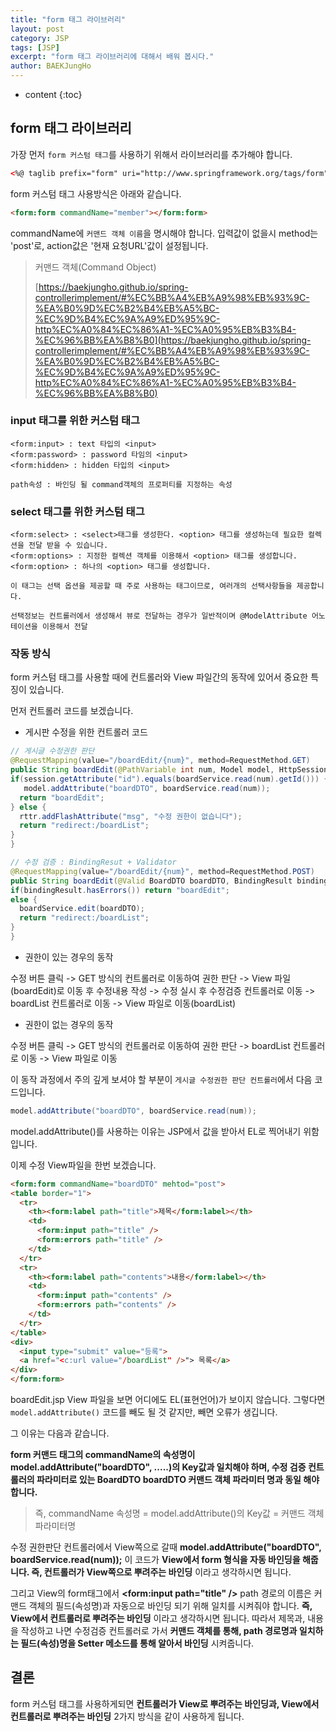 ```yaml
---
title: "form 태그 라이브러리"
layout: post
category: JSP
tags: [JSP]
excerpt: "form 태그 라이브러리에 대해서 배워 봅시다."
author: BAEKJungHo
---
```


* content
{:toc}

## form 태그 라이브러리

  가장 먼저 `form 커스텀 태그`를 사용하기 위해서 라이브러리를 추가해야 합니다.

  ```xml
  <%@ taglib prefix="form" uri="http://www.springframework.org/tags/form" %>
  ```

  form 커스텀 태그 사용방식은 아래와 같습니다.

  ```html
  <form:form commandName="member"></form:form>
  ```

  commandName에 `커맨드 객체 이름`을 명시해야 합니다. 입력값이 없을시 method는 'post'로, action값은 '현재 요청URL'값이 설정됩니다.

  > 커맨드 객체(Command Object)
  >
  >[https://baekjungho.github.io/spring-controllerimplement/#%EC%BB%A4%EB%A9%98%EB%93%9C-%EA%B0%9D%EC%B2%B4%EB%A5%BC-%EC%9D%B4%EC%9A%A9%ED%95%9C-http%EC%A0%84%EC%86%A1-%EC%A0%95%EB%B3%B4-%EC%96%BB%EA%B8%B0](https://baekjungho.github.io/spring-controllerimplement/#%EC%BB%A4%EB%A9%98%EB%93%9C-%EA%B0%9D%EC%B2%B4%EB%A5%BC-%EC%9D%B4%EC%9A%A9%ED%95%9C-http%EC%A0%84%EC%86%A1-%EC%A0%95%EB%B3%B4-%EC%96%BB%EA%B8%B0)

### input 태그를 위한 커스텀 태그

  ```
  <form:input> : text 타입의 <input>
  <form:password> : password 타임의 <input>
  <form:hidden>	: hidden 타입의 <input>

  path속성 : 바인딩 될 command객체의 프로퍼티를 지정하는 속성
  ```

### select 태그를 위한 커스텀 태그

  ```
  <form:select>	: <select>태그를 생성한다. <option> 태그를 생성하는데 필요한 컬렉션을 전달 받을 수 있습니다.
  <form:options> : 지정한 컬렉션 객체를 이용해서 <option> 태그를 생성합니다.
  <form:option> : 하나의 <option> 태그를 생성합니다.

  이 태그는 선택 옵션을 제공할 때 주로 사용하는 태그이므로, 여러개의 선택사항들을 제공합니다.

  선택정보는 컨트롤러에서 생성해서 뷰로 전달하는 경우가 일반적이며 @ModelAttribute 어노테이션을 이용해서 전달
  ```

### 작동 방식

  form 커스텀 태그를 사용할 때에 컨트롤러와 View 파일간의 동작에 있어서 중요한 특징이 있습니다.

  먼저 컨트롤러 코드를 보겠습니다.

  - 게시판 수정을 위한 컨트롤러 코드

  ```java
  // 게시글 수정권한 판단
@RequestMapping(value="/boardEdit/{num}", method=RequestMethod.GET)
public String boardEdit(@PathVariable int num, Model model, HttpSession session, RedirectAttributes rttr) {
  if(session.getAttribute("id").equals(boardService.read(num).getId())) {
     model.addAttribute("boardDTO", boardService.read(num));
    return "boardEdit";
  } else {
    rttr.addFlashAttribute("msg", "수정 권한이 없습니다");
    return "redirect:/boardList";
  }
}

// 수정 검증 : BindingResut + Validator
@RequestMapping(value="/boardEdit/{num}", method=RequestMethod.POST)
public String boardEdit(@Valid BoardDTO boardDTO, BindingResult bindingResult) {
  if(bindingResult.hasErrors()) return "boardEdit";
  else {
    boardService.edit(boardDTO);
    return "redirect:/boardList";
  }
}
  ```

  - 권한이 있는 경우의 동작

  수정 버튼 클릭 -> GET 방식의 컨트롤러로 이동하여 권한 판단 -> View 파일(boardEdit)로 이동 후 수정내용 작성
  -> 수정 실시 후 수정검증 컨트롤러로 이동 -> boardList 컨트롤러로 이동 -> View 파일로 이동(boardList)

  - 권한이 없는 경우의 동작

  수정 버튼 클릭 -> GET 방식의 컨트롤러로 이동하여 권한 판단 -> boardList 컨트롤러로 이동
  -> View 파일로 이동

  이 동작 과정에서 주의 깊게 보셔야 할 부분이 `게시글 수정권한 판단 컨트롤러`에서 다음 코드입니다.

  ```java
  model.addAttribute("boardDTO", boardService.read(num));
  ```

  model.addAttribute()를 사용하는 이유는 JSP에서 값을 받아서 EL로 찍어내기 위함입니다.

  이제 수정 View파일을 한번 보겠습니다.

  ```html
  <form:form commandName="boardDTO" mehtod="post">
  <table border="1">
    <tr>
      <th><form:label path="title">제목</form:label></th>
      <td>
        <form:input path="title" />
        <form:errors path="title" />
      </td>
    </tr>
    <tr>
      <th><form:label path="contents">내용</form:label></th>
      <td>
        <form:input path="contents" />
        <form:errors path="contents" />
      </td>
    </tr>
  </table>
  <div>
    <input type="submit" value="등록">
    <a href="<c:url value="/boardList" />"> 목록</a>
  </div>
</form:form>
  ```

  boardEdit.jsp View 파일을 보면 어디에도 EL(표현언어)가 보이지 않습니다.
  그렇다면 `model.addAttribute()` 코드를 빼도 될 것 같지만, 빼면 오류가 생깁니다.

  그 이유는 다음과 같습니다.

  __form 커맨드 태그의 commandName의 속성명이 model.addAttribute("boardDTO", .....)의 Key값과 일치해야 하며,
  수정 검증 컨트롤러의 파라미터로 있는 BoardDTO boardDTO 커맨드 객체 파라미터 명과 동일 해야 합니다.__

  > 즉, commandName 속성명 = model.addAttribute()의 Key값 = 커맨드 객체 파라미터명

  수정 권한판단 컨트롤러에서 View쪽으로 갈때 __model.addAttribute("boardDTO", boardService.read(num));__
  이 코드가 __View에서 form 형식을 자동 바인딩을 해줍니다. 즉, 컨트롤러가 View쪽으로 뿌려주는 바인딩__ 이라고 생각하시면 됩니다.

  그리고 View의 form태그에서 __<form:input path="title" />__ path 경로의 이름은 커맨드 객체의 필드(속성명)과 자동으로 바인딩 되기 위해 일치를 시켜줘야 합니다. __즉, View에서 컨트롤러로 뿌려주는 바인딩__ 이라고 생각하시면 됩니다. 따라서 제목과, 내용을 작성하고 나면
  수정검증 컨트롤러로 가서 __커맨드 객체를 통해, path 경로명과 일치하는 필드(속성)명을 Setter 메소드를 통해 알아서 바인딩__ 시켜줍니다.

## 결론

  form 커스텀 태그를 사용하게되면 __컨트롤러가 View로 뿌려주는 바인딩과, View에서 컨트롤러로 뿌려주는 바인딩__ 2가지 방식을
  같이 사용하게 됩니다.

